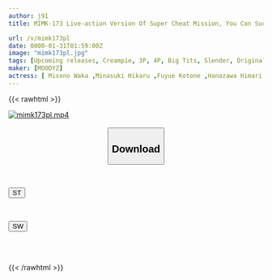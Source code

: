 ```yaml
---
author: j91
title: MIMK-173 Live-action Version Of Super Cheat Mission, You Can Succeed In That Erotic Mission - A Masterpiece Series That Changes Common Sense And Has Sold Over 100,000 Copies

url: /v/mimk173pl
date: 0000-01-31T01:59:00Z
image: "mimk173pl.jpg"
tags: [Upcoming releases, Creampie, 3P, 4P, Big Tits, Slender, Original Collaboration	]
maker: [MOODYZ]
actress: [ Misono Waka ,Minasuki Hikaru ,Fuyue Kotone ,Hanazawa Himari ,Tsubaki Rika ,Himesaki Hana, Yura Kana, Shirahama Miu, Maeta Minami, Edogawa Monaka ]
---
```



{{< rawhtml >}}

<div class="video" data-videoid="pending_link.html">
    <a href="javascript:;">
        <img src="/v/mimk173pl/mimk173pl.jpg" width="WIDTH" height="HEIGHT" alt="mimk173pl.mp4" loading="lazy">
    </a>
</div>

<script type="text/javascript" src="https://j91.asia/asset/on-demand-pend.js"></script>

<br>
  <link rel="stylesheet" href="https://j91.asia/asset/bs5.css">
  
  <center>
  <button class="btn btn-primary" type="button" data-bs-toggle="collapse" data-bs-target=".multi-collapse" aria-expanded="false" aria-controls="multiCollapseExample1 multiCollapseExample2"><h2>Download</h2></button></center>
</p>
<div class="row">
  <div class="col">
    <div class="collapse multi-collapse" id="multiCollapseExample1">
      <div class="card card-body">
	      	      <br>
<div class="buttons">  
<p><a href="https://j91.asia/pending_link.html" target="_blank"><button class="btn-hover color-3"><i class="fa fa-download"></i> ST</button></a></p></div>
    </div>
  </div>
</div>
  <div class="col">
    <div class="collapse multi-collapse" id="multiCollapseExample2">
      <div class="card card-body">
	      <br>
<div class="buttons">
<p><a href="https://j91.asia/pending_link.html" target="_blank"><button class="btn-hover color-2"><i class="fa fa-download"></i> SW</button></a></p></div>
<br><br>
      </div>
    </div>
  </div>
</div>

{{< /rawhtml >}}
